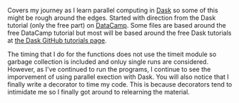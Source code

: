 Covers my journey as I learn parallel computing in [Dask](https://dask.org/) so some of this might be rough around the edges. Started with direction 
from the Dask tutorial (only the free part) on [DataCamp](https://www.datacamp.com). Some files are based around the free DataCamp tutorial but most 
will be based around the free Dask tutorials at [the Dask GitHub tutorials page](https://github.com/dask/dask-tutorial).

The timing that I do for the functions does not use the timeit module so garbage collection is included and onluy single runs are considered. However, 
as I've continued to run the programs, I continue to see the imporvement of using parallel exection with Dask. You will also notice that I finally 
write a decorator to time my code. This is because decorators tend to intimidate me so I finally got around to relearning the material. 

